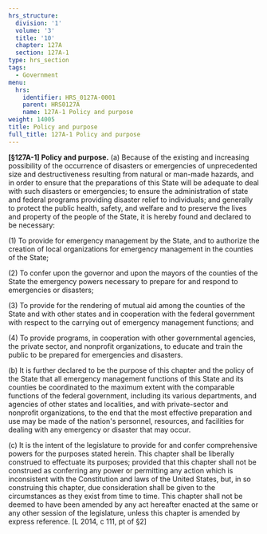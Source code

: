 ```yaml
---
hrs_structure:
  division: '1'
  volume: '3'
  title: '10'
  chapter: 127A
  section: 127A-1
type: hrs_section
tags:
  - Government
menu:
  hrs:
    identifier: HRS_0127A-0001
    parent: HRS0127A
    name: 127A-1 Policy and purpose
weight: 14005
title: Policy and purpose
full_title: 127A-1 Policy and purpose
---
```

**[§127A-1] Policy and purpose.** (a) Because of the existing and increasing possibility of the occurrence of disasters or emergencies of unprecedented size and destructiveness resulting from natural or man-made hazards, and in order to ensure that the preparations of this State will be adequate to deal with such disasters or emergencies; to ensure the administration of state and federal programs providing disaster relief to individuals; and generally to protect the public health, safety, and welfare and to preserve the lives and property of the people of the State, it is hereby found and declared to be necessary:

(1) To provide for emergency management by the State, and to authorize the creation of local organizations for emergency management in the counties of the State;

(2) To confer upon the governor and upon the mayors of the counties of the State the emergency powers necessary to prepare for and respond to emergencies or disasters;

(3) To provide for the rendering of mutual aid among the counties of the State and with other states and in cooperation with the federal government with respect to the carrying out of emergency management functions; and

(4) To provide programs, in cooperation with other governmental agencies, the private sector, and nonprofit organizations, to educate and train the public to be prepared for emergencies and disasters.

(b) It is further declared to be the purpose of this chapter and the policy of the State that all emergency management functions of this State and its counties be coordinated to the maximum extent with the comparable functions of the federal government, including its various departments, and agencies of other states and localities, and with private-sector and nonprofit organizations, to the end that the most effective preparation and use may be made of the nation's personnel, resources, and facilities for dealing with any emergency or disaster that may occur.

(c) It is the intent of the legislature to provide for and confer comprehensive powers for the purposes stated herein. This chapter shall be liberally construed to effectuate its purposes; provided that this chapter shall not be construed as conferring any power or permitting any action which is inconsistent with the Constitution and laws of the United States, but, in so construing this chapter, due consideration shall be given to the circumstances as they exist from time to time. This chapter shall not be deemed to have been amended by any act hereafter enacted at the same or any other session of the legislature, unless this chapter is amended by express reference. [L 2014, c 111, pt of §2]